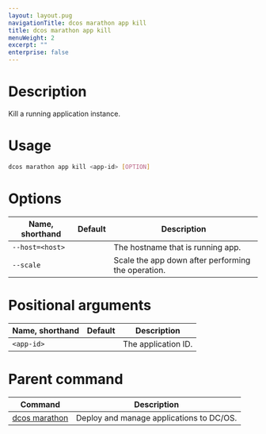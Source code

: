 ```yaml
---
layout: layout.pug
navigationTitle: dcos marathon app kill
title: dcos marathon app kill
menuWeight: 2
excerpt: ""
enterprise: false
---
```

<!-- This source repo for this topic is https://github.com/dcos/dcos-docs -->

# Description

Kill a running application instance.

# Usage

```bash
dcos marathon app kill <app-id> [OPTION]
```

# Options

| Name, shorthand       | Default | Description                                        |
| --------------------- | ------- | -------------------------------------------------- |
| `--host=<host>` |         | The hostname that is running app.                  |
| `--scale`             |         | Scale the app down after performing the operation. |

# Positional arguments

| Name, shorthand  | Default | Description         |
| ---------------- | ------- | ------------------- |
| `<app-id>` |         | The application ID. |

# Parent command

| Command                                                     | Description                              |
| ----------------------------------------------------------- | ---------------------------------------- |
| [dcos marathon](/1.10/cli/command-reference/dcos-marathon/) | Deploy and manage applications to DC/OS. |

<!-- # Examples -->